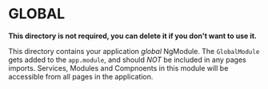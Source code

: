 # GLOBAL

**This directory is not required, you can delete it if you don't want to use it.**

This directory contains your application *global* NgModule.
The `GlobalModule` gets added to the `app.module`, and should *NOT* be included in any pages imports. 
Services, Modules and Compnoents in this module will be accessible from all pages in the application.